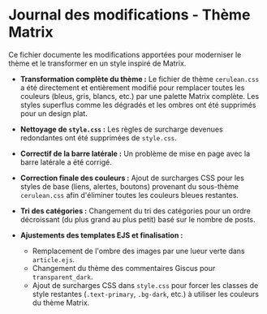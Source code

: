 # Journal des modifications - Thème Matrix

Ce fichier documente les modifications apportées pour moderniser le thème et le transformer en un style inspiré de Matrix.


*   **Transformation complète du thème :** Le fichier de thème `cerulean.css` a été directement et entièrement modifié pour remplacer toutes les couleurs (bleus, gris, blancs, etc.) par une palette Matrix complète. Les styles superflus comme les dégradés et les ombres ont été supprimés pour un design plat.
*   **Nettoyage de `style.css` :** Les règles de surcharge devenues redondantes ont été supprimées de `style.css`.
*   **Correctif de la barre latérale :** Un problème de mise en page avec la barre latérale a été corrigé.

*   **Correction finale des couleurs :** Ajout de surcharges CSS pour les styles de base (liens, alertes, boutons) provenant du sous-thème `cerulean.css` afin d'éliminer toutes les couleurs bleues restantes.

*   **Tri des catégories :** Changement du tri des catégories pour un ordre décroissant (du plus grand au plus petit) basé sur le nombre de posts.

*   **Ajustements des templates EJS et finalisation :**
    *   Remplacement de l'ombre des images par une lueur verte dans `article.ejs`.
    *   Changement du thème des commentaires Giscus pour `transparent_dark`.
    *   Ajout de surcharges CSS dans `style.css` pour forcer les classes de style restantes (`.text-primary`, `.bg-dark`, etc.) à utiliser les couleurs du thème Matrix.
